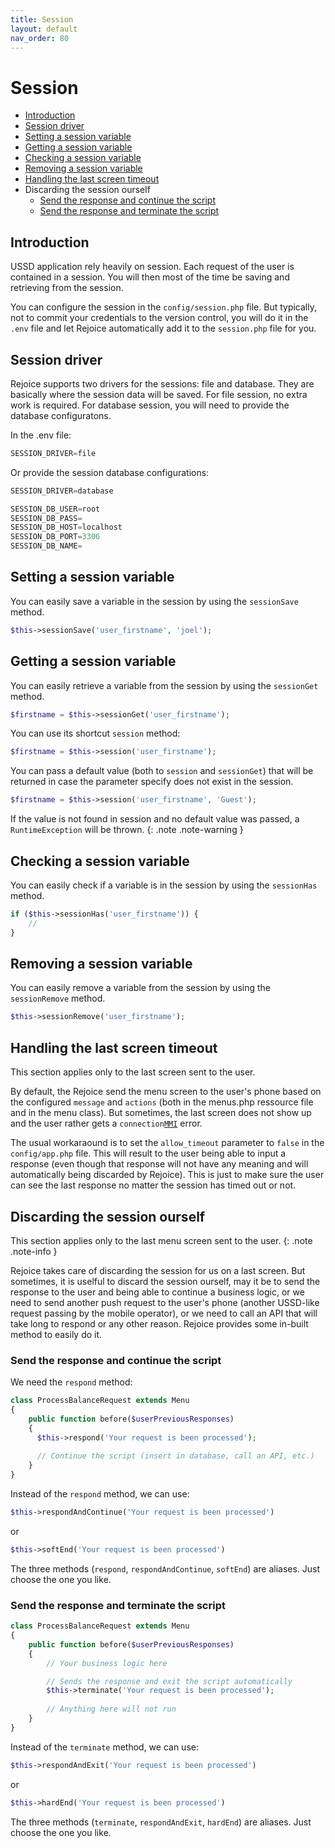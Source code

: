 ```yaml
---
title: Session
layout: default
nav_order: 80
---
```


<h1>Session</h1>

- [Introduction](#introduction)
- [Session driver](#session-driver)
- [Setting a session variable](#setting-a-session-variable)
- [Getting a session variable](#getting-a-session-variable)
- [Checking a session variable](#checking-a-session-variable)
- [Removing a session variable](#removing-a-session-variable)
- [Handling the last screen timeout](#handling-the-last-screen-timeout)
- [<a name="discard-session"></a>Discarding the session ourself](#discarding-the-session-ourself)
  - [Send the response and continue the script](#send-the-response-and-continue-the-script)
  - [Send the response and terminate the script](#send-the-response-and-terminate-the-script)

## Introduction

USSD application rely heavily on session. Each request of the user is contained in a session. You will then most of the time be saving and retrieving from the session.

You can configure the session in the `config/session.php` file. But typically, not to commit your credentials to the version control, you will do it in the `.env` file and let Rejoice automatically add it to the `session.php` file for you.

## Session driver

Rejoice supports two drivers for the sessions: file and database. They are basically where the session data will be saved. For file session, no extra work is required. For database session, you will need to provide the database configuratons. 

In the .env file:
```java
SESSION_DRIVER=file
```
Or provide the session database configurations:
```java
SESSION_DRIVER=database

SESSION_DB_USER=root
SESSION_DB_PASS=
SESSION_DB_HOST=localhost
SESSION_DB_PORT=3306
SESSION_DB_NAME=
```

## Setting a session variable

You can easily save a variable in the session by using the `sessionSave` method.
```php
$this->sessionSave('user_firstname', 'joel');
```

## Getting a session variable

You can easily retrieve a variable from the session by using the `sessionGet` method.
```php
$firstname = $this->sessionGet('user_firstname');
```
You can use its shortcut `session` method:
```php
$firstname = $this->session('user_firstname');
```

You can pass a default value (both to `session` and `sessionGet`) that will be returned in case the parameter specify does not exist in the session.
```php
$firstname = $this->session('user_firstname', 'Guest');
```

If the value is not found in session and no default value was passed, a `RuntimeException` will be thrown.
{: .note .note-warning }

## Checking a session variable

You can easily check if a variable is in the session by using the `sessionHas` method.

```php
if ($this->sessionHas('user_firstname')) {
    //
}
```

## Removing a session variable

You can easily remove a variable from the session by using the `sessionRemove` method.
```php
$this->sessionRemove('user_firstname');
```

## Handling the last screen timeout
<div class="note note-info">This section applies only to the last screen sent to the user.</div>

By default, the Rejoice send the menu screen to the user's phone based on the configured `message` and `actions` (both in the menus.php ressource file and in the menu class). But sometimes, the last screen does not show up and the user rather gets a `connection`[`MMI`](glossary#mmi) error.

The usual workaraound is to set the `allow_timeout` parameter to `false` in the `config/app.php` file. This will result to the user being able to input a response (even though that response will not have any meaning and will automatically being discarded by Rejoice). This is just to make sure the user can see the last response no matter the session has timed out or not.

## <a name="discard-session"></a>Discarding the session ourself

This section applies only to the last menu screen sent to the user.
{: .note .note-info }

Rejoice takes care of discarding the session for us on a last screen. But sometimes, it is uselful to discard the session ourself, may it be to send the response to the user and being able to continue a business logic, or we need to send another push request to the user's phone (another USSD-like request passing by the mobile operator), or we need to call an API that will take long to respond or any other reason. Rejoice provides some in-built method to easily do it.

### Send the response and continue the script
We need the `respond` method:
```php
class ProcessBalanceRequest extends Menu
{
    public function before($userPreviousResponses)
    {
      $this->respond('Your request is been processed');
      
      // Continue the script (insert in database, call an API, etc.)
    }
}
```
Instead of the `respond` method, we can use:
```php
$this->respondAndContinue('Your request is been processed')
```
or
```php
$this->softEnd('Your request is been processed')
```
The three methods (`respond`, `respondAndContinue`, `softEnd`) are aliases. Just choose the one you like.

### Send the response and terminate the script
```php
class ProcessBalanceRequest extends Menu
{
    public function before($userPreviousResponses)
    {
        // Your business logic here

        // Sends the response and exit the script automatically
        $this->terminate('Your request is been processed'); 
        
        // Anything here will not run
    }
}
```

Instead of the `terminate` method, we can use:

```php
$this->respondAndExit('Your request is been processed')
```
or
```php
$this->hardEnd('Your request is been processed')
```
The three methods (`terminate`, `respondAndExit`, `hardEnd`) are aliases. Just choose the one you like.
